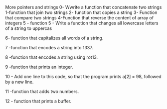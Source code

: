 More pointers and strings
0- Wwrite a function that concatenate two strings
1-function that join two strings
2- function that copies a string 
3- Function that compare two strings
4-Function that reverse the content of array of integers
5 - function 
5 - Write a function that changes all lowercase letters of a string to uppercas

6- function that capitalizes all words of a string.

7 -function that encodes a string into 1337.

8 -function that encodes a string using rot13.

9 -function that prints an integer.

10 - Add one line to this code, so that the program prints a[2] = 98, followed by a new line.

11 -function that adds two numbers.

12 - function that prints a buffer.
